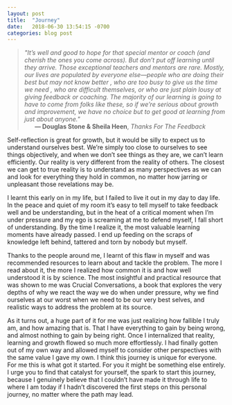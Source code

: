 ```yaml
---
layout: post
title:  "Journey"
date:   2018-06-30 13:54:15 -0700
categories: blog post
---
```


>*"It’s well and good to hope for that special mentor or coach (and cherish the ones you come across). But don’t put off learning until they arrive. Those exceptional teachers and mentors are rare. Mostly, our lives are populated by everyone else—people who are doing their best but may not know better , who are too busy to give us the time we need , who are difficult themselves, or who are just plain lousy at giving feedback or coaching. The majority of our learning is going to have to come from folks like these, so if we’re serious about growth and improvement, we have no choice but to get good at learning from just about anyone."*       
>&nbsp;&nbsp;&nbsp;&nbsp;&nbsp;&nbsp;__&mdash; Douglas Stone & Sheila Heen__, *Thanks For The Feedback*

Self-reflection is great for growth, but it would be silly to expect us to understand ourselves best. We’re simply too close to ourselves to see things objectively, and when we don’t see things as they are, we can’t learn efficiently. Our reality is very different from the reality of others. The closest we can get to true reality is to understand as many perspectives as we can and look for everything they hold in common, no matter how jarring or unpleasant those revelations may be. 

I learnt this early on in my life, but I failed to live it out in my day to day life. In the peace and quiet of my room it’s easy to tell myself to take feedback well and be understanding, but in the heat of a critical moment when I’m under pressure and my ego is screaming at me to defend myself, I fall short of understanding. By the time I realize it, the most valuable learning moments have already passed. I end up feeding on the scraps of knowledge left behind, tattered and torn by nobody but myself. 

Thanks to the people around me, I learnt of this flaw in myself and was recommended resources to learn about and tackle the problem. The more I read about it, the more I realized how common it is and how well understood it is by science. The most insightful and practical resource that was shown to me was Crucial Conversations, a book that explores the very depths of why we react the way we do when under pressure, why we find ourselves at our worst when we need to be our very best selves, and realistic ways to address the problem at its source.

As it turns out, a huge part of it for me was just realizing how fallible I truly am, and how amazing that is. That I have everything to gain by being wrong, and almost nothing to gain by being right. Once I internalized that reality, learning and growth flowed so much more effortlessly. I had finally gotten out of my own way and allowed myself to consider other perspectives with the same value I gave my own.  I think this journey is unique for everyone. For me this is what got it started. For you it might be something else entirely. I urge you to find that catalyst for yourself, the spark to start this journey, because I genuinely believe that I couldn’t have made it through life to where I am today if I hadn’t discovered the first steps on this personal journey, no matter where the path may lead. 











